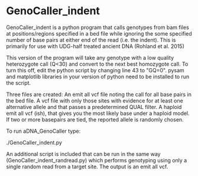 # GenoCaller_indent
GenoCaller_indent is a python program that calls genotypes from bam files at positions/regions specified in a bed file while ignoring the some specified number of base pairs at either end of the read (i.e. the indent). This is primarily for use with UDG-half treated ancient DNA (Rohland et al. 2015)

This version of the program will take any genotype with a low quality heterozygote call (Q<30) and convert to the next best homozygote call. To turn this off, edit the python script by changing line 43 to "GQ=0". pysam and matplotlib libraries in your version of python need to be installed to run the script.

Three files are created: An emit all vcf file noting the call for all base pairs in the bed file. A vcf file with only those sites with evidence for at least one alternative allele and that passes a predetermined QUAL filter. A haploid emit all vcf (ish), that gives you the most likely base under a haploid model. If two or more basepairs are tied, the reported allele is randomly chosen.

To run aDNA_GenoCaller type:

./GenoCaller_indent.py <indexed bamfile> <bed file> <reference genome> <indent>

An additional script is included that can be run in the same way (GenoCaller_indent_randread.py) which performs genotyping using only a single random read from a target site. The output is an emit all vcf.
